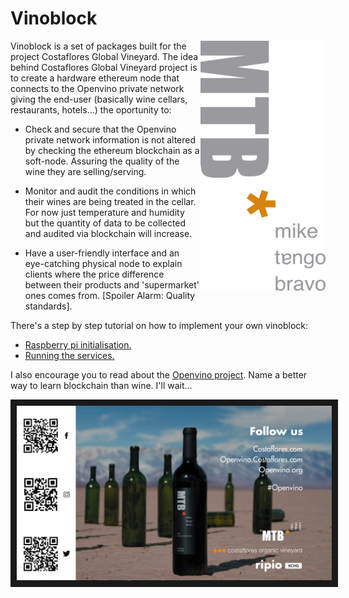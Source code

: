 # Vinoblock

<img src="https://github.com/jestape/vinoblock/blob/master/img/LogoMTB.png" align="right" width="200" height="400" title="MTB Logo">

Vinoblock is a set of packages built for the project Costaflores Global Vineyard.
The idea behind Costaflores Global Vineyard project is to create a hardware ethereum node that connects to the Openvino private network giving the end-user (basically wine cellars, restaurants, hotels...) the oportunity to:

* Check and secure that the Openvino private network information is not altered by checking the ethereum blockchain as a soft-node. Assuring the quality of the wine they are selling/serving.

* Monitor and audit the conditions in which their wines are being treated in the cellar. For now just temperature and humidity but the quantity of data to be collected and audited via blockchain will increase.

* Have a user-friendly interface and an eye-catching physical node to explain clients where the price difference between their products and 'supermarket' ones comes from. [Spoiler Alarm: Quality standards]. 

There's a step by step tutorial on how to implement your own vinoblock:

* [Raspberry pi initialisation.](http://wiki.costaflores.com/display/OP/Vinoblock)
* [Running the services.](http://wiki.costaflores.com/display/OP/The+Vinoblock)

I also encourage you to read about the [Openvino project](http://wiki.costaflores.com). Name a better way to learn blockchain than wine. I'll wait...


<a href="http://www.youtube.com/watch?feature=player_embedded&v=GvhYdOVTmlM
" target="_blank"><img src="https://github.com/jestape/vinoblock/blob/master/img/video.png" 
alt="Introducing Openvino" border="10" /></a>

